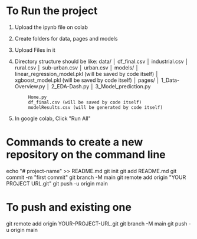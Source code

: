 # To Run the project
1. Upload the ipynb file on colab
2. Create folders for data, pages and models
3. Upload Files in it
4. Directory structure should be like:
            data/
            │   df_final.csv
            │   industrial.csv
            │   rural.csv
            │   sub-urban.csv
            │   urban.csv
            │
            models/
            │   linear_regression_model.pkl (will be saved by code itself)
            │   xgboost_model.pkl (will be saved by code itself)
            │
            pages/
            │   1_Data-Overview.py
            │   2_EDA-Dash.py
            │   3_Model_prediction.py
        
            Home.py
            df_final.csv (will be saved by code itself)
            modelResults.csv (will be generated by code itself)
5. In google colab, Click "Run All"

# Commands to create a new repository on the command line
echo "# project-name" >> README.md
git init
git add README.md
git commit -m "first commit"
git branch -M main
git remote add origin "YOUR PROJECT URL.git"
git push -u origin main



# To push and existing one
git remote add origin YOUR-PROJECT-URL.git
git branch -M main
git push -u origin main